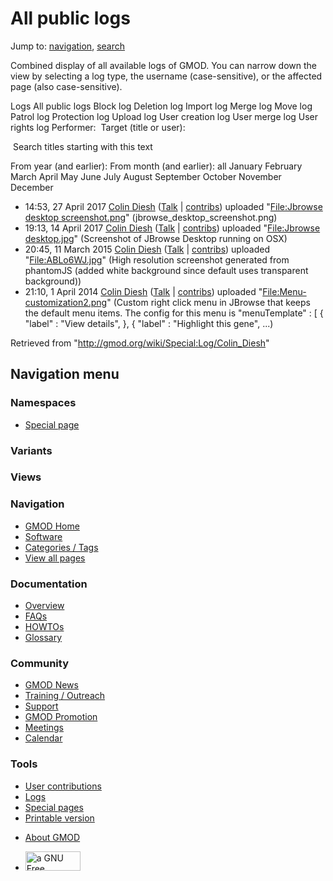 <div id="mw-page-base" class="noprint">

</div>

<div id="mw-head-base" class="noprint">

</div>

<div id="content" class="mw-body" role="main">

<span id="top"></span>

<div id="mw-js-message" style="display:none;">

</div>



# <span dir="auto">All public logs</span>

<div id="bodyContent">

<div id="contentSub">

</div>

<div id="jump-to-nav" class="mw-jump">

Jump to: [navigation](#mw-navigation), [search](#p-search)

</div>

<div id="mw-content-text">

Combined display of all available logs of GMOD. You can narrow down the
view by selecting a log type, the username (case-sensitive), or the
affected page (also case-sensitive).

Logs All public logs Block log Deletion log Import log Merge log Move
log Patrol log Protection log Upload log User creation log User merge
log User rights log <span style="white-space: nowrap">Performer: </span>
<span style="white-space: nowrap">Target (title or user): </span>

 Search titles starting with this text

From year (and earlier): From month (and earlier): all January February
March April May June July August September October November December

- 14:53, 27 April 2017
  <a href="/wiki/User:Colin_Diesh" class="mw-userlink"
  title="User:Colin Diesh">Colin Diesh</a>
  <span class="mw-usertoollinks">(<a
  href="/mediawiki/index.php?title=User_talk:Colin_Diesh&amp;action=edit&amp;redlink=1"
  class="new" title="User talk:Colin Diesh (page does not exist)">Talk</a>
  \|
  [contribs](/wiki/Special:Contributions/Colin_Diesh "Special:Contributions/Colin Diesh"))</span>
  uploaded "[File:Jbrowse desktop
  screenshot.png](/wiki/File:Jbrowse_desktop_screenshot.png "File:Jbrowse desktop screenshot.png")"
  <span class="comment">(jbrowse_desktop_screenshot.png)</span>
- 19:13, 14 April 2017
  <a href="/wiki/User:Colin_Diesh" class="mw-userlink"
  title="User:Colin Diesh">Colin Diesh</a>
  <span class="mw-usertoollinks">(<a
  href="/mediawiki/index.php?title=User_talk:Colin_Diesh&amp;action=edit&amp;redlink=1"
  class="new" title="User talk:Colin Diesh (page does not exist)">Talk</a>
  \|
  [contribs](/wiki/Special:Contributions/Colin_Diesh "Special:Contributions/Colin Diesh"))</span>
  uploaded "[File:Jbrowse
  desktop.jpg](/wiki/File:Jbrowse_desktop.jpg "File:Jbrowse desktop.jpg")"
  <span class="comment">(Screenshot of JBrowse Desktop running on
  OSX)</span>
- 20:45, 11 March 2015
  <a href="/wiki/User:Colin_Diesh" class="mw-userlink"
  title="User:Colin Diesh">Colin Diesh</a>
  <span class="mw-usertoollinks">(<a
  href="/mediawiki/index.php?title=User_talk:Colin_Diesh&amp;action=edit&amp;redlink=1"
  class="new" title="User talk:Colin Diesh (page does not exist)">Talk</a>
  \|
  [contribs](/wiki/Special:Contributions/Colin_Diesh "Special:Contributions/Colin Diesh"))</span>
  uploaded
  "[File:ABLo6WJ.jpg](/wiki/File:ABLo6WJ.jpg "File:ABLo6WJ.jpg")"
  <span class="comment">(High resolution screenshot generated from
  phantomJS (added white background since default uses transparent
  background))</span>
- 21:10, 1 April 2014
  <a href="/wiki/User:Colin_Diesh" class="mw-userlink"
  title="User:Colin Diesh">Colin Diesh</a>
  <span class="mw-usertoollinks">(<a
  href="/mediawiki/index.php?title=User_talk:Colin_Diesh&amp;action=edit&amp;redlink=1"
  class="new" title="User talk:Colin Diesh (page does not exist)">Talk</a>
  \|
  [contribs](/wiki/Special:Contributions/Colin_Diesh "Special:Contributions/Colin Diesh"))</span>
  uploaded
  "[File:Menu-customization2.png](/wiki/File:Menu-customization2.png "File:Menu-customization2.png")"
  <span class="comment">(Custom right click menu in JBrowse that keeps
  the default menu items. The config for this menu is "menuTemplate" :
  \[ { "label" : "View details", }, { "label" : "Highlight this gene",
  ...)</span>

</div>

<div class="printfooter">

Retrieved from "<http://gmod.org/wiki/Special:Log/Colin_Diesh>"

</div>

<div id="catlinks" class="catlinks catlinks-allhidden">

</div>

<div class="visualClear">

</div>

</div>

</div>

<div id="mw-navigation">

## Navigation menu

<div id="mw-head">



<div id="left-navigation">

<div id="p-namespaces" class="vectorTabs" role="navigation"
aria-labelledby="p-namespaces-label">

### Namespaces

- <span id="ca-nstab-special">[Special
  page](/wiki/Special:Log/Colin_Diesh "This is a special page, you cannot edit the page itself")</span>

</div>

<div id="p-variants" class="vectorMenu emptyPortlet" role="navigation"
aria-labelledby="p-variants-label">

### 

### Variants[](#)

<div class="menu">

</div>

</div>

</div>

<div id="right-navigation">

<div id="p-views" class="vectorTabs emptyPortlet" role="navigation"
aria-labelledby="p-views-label">

### Views

</div>



</div>



</div>

</div>

</div>

<div id="mw-panel">

<div id="p-logo" role="banner">

<a href="/wiki/Main_Page"
style="background-image: url(http://gmod.org/images/GMOD-cogs.png);"
title="Visit the main page"></a>

</div>

<div id="p-Navigation" class="portal" role="navigation"
aria-labelledby="p-Navigation-label">

### Navigation

<div class="body">

- <span id="n-GMOD-Home">[GMOD Home](/wiki/Main_Page)</span>
- <span id="n-Software">[Software](/wiki/GMOD_Components)</span>
- <span id="n-Categories-.2F-Tags">[Categories /
  Tags](/wiki/Categories)</span>
- <span id="n-View-all-pages">[View all
  pages](/wiki/Special:AllPages)</span>

</div>

</div>

<div id="p-Documentation" class="portal" role="navigation"
aria-labelledby="p-Documentation-label">

### Documentation

<div class="body">

- <span id="n-Overview">[Overview](/wiki/Overview)</span>
- <span id="n-FAQs">[FAQs](/wiki/Category:FAQ)</span>
- <span id="n-HOWTOs">[HOWTOs](/wiki/Category:HOWTO)</span>
- <span id="n-Glossary">[Glossary](/wiki/Glossary)</span>

</div>

</div>

<div id="p-Community" class="portal" role="navigation"
aria-labelledby="p-Community-label">

### Community

<div class="body">

- <span id="n-GMOD-News">[GMOD News](/wiki/GMOD_News)</span>
- <span id="n-Training-.2F-Outreach">[Training /
  Outreach](/wiki/Training_and_Outreach)</span>
- <span id="n-Support">[Support](/wiki/Support)</span>
- <span id="n-GMOD-Promotion">[GMOD
  Promotion](/wiki/GMOD_Promotion)</span>
- <span id="n-Meetings">[Meetings](/wiki/Meetings)</span>
- <span id="n-Calendar">[Calendar](/wiki/Calendar)</span>

</div>

</div>

<div id="p-tb" class="portal" role="navigation"
aria-labelledby="p-tb-label">

### Tools

<div class="body">

- <span id="t-contributions">[User
  contributions](/wiki/Special:Contributions/Colin_Diesh "A list of contributions of this user")</span>
- <span id="t-log">[Logs](/wiki/Special:Log/Colin_Diesh)</span>
- <span id="t-specialpages"><a href="/wiki/Special:SpecialPages" accesskey="q"
  title="A list of all special pages [q]">Special pages</a></span>
- <span id="t-print"><a
  href="/mediawiki/index.php?title=Special:Log/Colin_Diesh&amp;printable=yes"
  rel="alternate" accesskey="p"
  title="Printable version of this page [p]">Printable version</a></span>

</div>

</div>

</div>

</div>

<div id="footer" role="contentinfo">

- <span id="footer-places-about">[About
  GMOD](/wiki/GMOD:About "GMOD:About")</span>

<!-- -->

- <span id="footer-copyrightico">[<img src="http://www.gnu.org/graphics/gfdl-logo-small.png" width="88"
  height="31" alt="a GNU Free Documentation License" />](http://www.gnu.org/licenses/fdl-1.3.html)</span>


<div style="clear:both">

</div>

</div>
